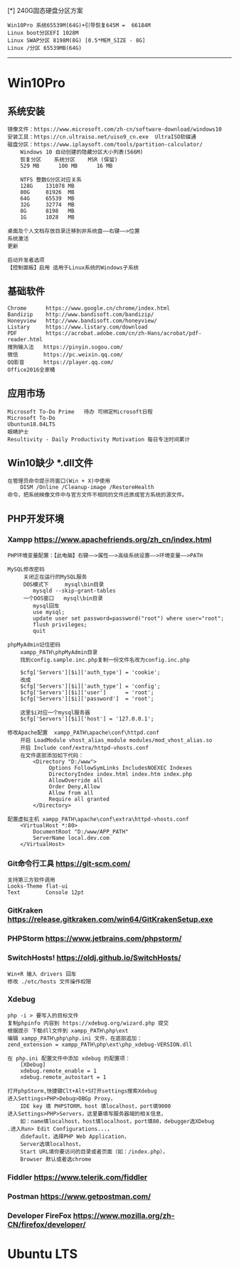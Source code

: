 [*] 240G固态硬盘分区方案

    Win10Pro 系统65539M(64G)+引导恢复645M =  66184M 
    Linux boot分区EFI 1028M
    Linux SWAP分区 8198M(8G) [0.5*MEM_SIZE - 8G]
    Linux /分区 65539MB(64G)
-------------------------------------
# Win10Pro 
## 系统安装
    镜像文件：https://www.microsoft.com/zh-cn/software-download/windows10
    安装工具：https://cn.ultraiso.net/uiso9_cn.exe  UltraISO软碟通
    磁盘分区：https://www.iplaysoft.com/tools/partition-calculator/
        Windows 10 自动创建的隐藏分区大小列表(566M)
        恢复分区    系统分区    MSR (保留)
        529 MB      100 MB      16 MB
        
        NTFS 整数G分区对应关系  
        128G    131078 MB
        80G	    81926  MB
        64G     65539  MB
        32G     32774  MB
        8G      8198   MB
        1G      1028   MB
        
    桌面及个人文档存放目录迁移到非系统盘——右键——>位置 
    系统激活
    更新
    
    启动开发者选项
    【控制面板】启用 适用于Linux系统的Windows子系统
## 基础软件
    Chrome      https://www.google.cn/chrome/index.html
    Bandizip    http://www.bandisoft.com/bandizip/
    Honeyview   http://www.bandisoft.com/honeyview/
    Listary     https://www.listary.com/download
    PDF         https://acrobat.adobe.com/cn/zh-Hans/acrobat/pdf-reader.html
    搜狗输入法   https://pinyin.sogou.com/
    微信        https://pc.weixin.qq.com/
    QQ影音      https://player.qq.com/
    Office2016全家桶
## 应用市场
    Microsoft To-Do Prime   待办 可绑定Microsoft日程
    Microsoft To-Do
    Ubuntun18.04LTS
    眼睛护士
    Resultivity - Daily Productivity Motivation 每日专注时间累计
## Win10缺少 *.dll文件
    在管理员命令提示符窗口(Win + X)中使用
        DISM /Online /Cleanup-image /RestoreHealth
    命令，把系统映像文件中与官方文件不相同的文件还原成官方系统的源文件。

## PHP开发环境
### Xampp  https://www.apachefriends.org/zh_cn/index.html
    PHP环境变量配置：【此电脑】右键——>属性——>高级系统设置——>环境变量——>PATH
    
    MySQL修改密码
         关闭正在运行的MySQL服务
         DOS模式下     mysql\bin目录 
            mysqld --skip-grant-tables
         一个DOS窗口   mysql\bin目录
            mysql回车
            use mysql; 
            update user set password=password("root") where user="root";
            flush privileges;
            quit
    
    phpMyAdmin记住密码
        xampp_PATH\phpMyAdmin目录
        找到config.sample.inc.php复制一份文件名改为config.inc.php
        
        $cfg['Servers'][$i]['auth_type'] = 'cookie';
        改成
        $cfg['Servers'][$i]['auth_type'] = 'config';
        $cfg['Servers'][$i]['user']      = 'root';
        $cfg['Servers'][$i]['password']  = 'root';
        
        这里$i对应一个mysql服务器
        $cfg['Servers'][$i]['host'] = '127.0.0.1';
    
    修改Apache配置  xampp_PATH\apache\conf\httpd.conf
        开启 LoadModule vhost_alias_module modules/mod_vhost_alias.so
        开启 Include conf/extra/httpd-vhosts.conf
        在文件底部添加如下代码：
            <Directory "D:/www"> 
                 Options FollowSymLinks IncludesNOEXEC Indexes
                 DirectoryIndex index.html index.htm index.php
                 AllowOverride all 
                 Order Deny,Allow 
                 Allow from all 
                 Require all granted
            </Directory>
            
    配置虚拟主机 xampp_PATH\apache\conf\extra\httpd-vhosts.conf 
        <VirtualHost *:80>
            DocumentRoot "D:/www/APP_PATH"
            ServerName local.dev.com
        </VirtualHost>
            
### Git命令行工具        https://git-scm.com/
    支持第三方软件调用
    Looks-Theme flat-ui
    Text        Console 12pt
    
### GitKraken           https://release.gitkraken.com/win64/GitKrakenSetup.exe

### PHPStorm            https://www.jetbrains.com/phpstorm/

### SwitchHosts!        https://oldj.github.io/SwitchHosts/
    Win+R 输入 drivers 回车
    修改 ./etc/hosts 文件操作权限 
### Xdebug              
    php -i > 要写入的目标文件
    复制phpinfo 内容到 https://xdebug.org/wizard.php 提交
    根据提示 下载dll文件到 xampp_PATH\php\ext
    编辑 xampp_PATH\php\php.ini 文件，在底部追加：
    zend_extension = xampp_PATH\php\ext\php_xdebug-VERSION.dll
    
    在 php.ini 配置文件中添加 xdebug 的配置项：
        [XDebug]
        xdebug.remote_enable = 1
        xdebug.remote_autostart = 1
        
    打开phpStorm,快捷键Clt+Alt+S打开settings搜索Xdebug
    进入Settings>PHP>Debug>DBGp Proxy，
        IDE key 填 PHPSTORM，host 填localhost，port填9000
    进入Settings>PHP>Servers，这里要填写服务器端的相关信息，
        如：name填localhost，host填localhost，port填80，debugger选XDebug
    .进入Run> Edit Configurations...，
        点default，选择PHP Web Application，
        Server选填localhost，
        Start URL填你要访问的目录或者页面（如：/index.php）， 
        Browser 默认或者选chrome    
        
    
### Fiddler             https://www.telerik.com/fiddler
### Postman             https://www.getpostman.com/
### Developer FireFox   https://www.mozilla.org/zh-CN/firefox/developer/

    
# Ubuntu LTS 
